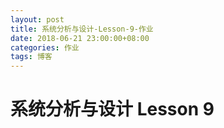 ```yaml
---
layout: post
title: 系统分析与设计-Lesson-9-作业
date: 2018-06-21 23:00:00+08:00
categories: 作业
tags: 博客
---
```


# 系统分析与设计 Lesson 9

